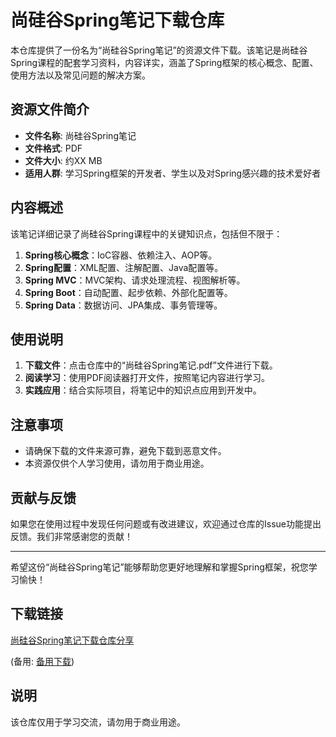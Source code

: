 # 尚硅谷Spring笔记下载仓库

本仓库提供了一份名为“尚硅谷Spring笔记”的资源文件下载。该笔记是尚硅谷Spring课程的配套学习资料，内容详实，涵盖了Spring框架的核心概念、配置、使用方法以及常见问题的解决方案。

## 资源文件简介

- **文件名称**: 尚硅谷Spring笔记
- **文件格式**: PDF
- **文件大小**: 约XX MB
- **适用人群**: 学习Spring框架的开发者、学生以及对Spring感兴趣的技术爱好者

## 内容概述

该笔记详细记录了尚硅谷Spring课程中的关键知识点，包括但不限于：

1. **Spring核心概念**：IoC容器、依赖注入、AOP等。
2. **Spring配置**：XML配置、注解配置、Java配置等。
3. **Spring MVC**：MVC架构、请求处理流程、视图解析等。
4. **Spring Boot**：自动配置、起步依赖、外部化配置等。
5. **Spring Data**：数据访问、JPA集成、事务管理等。

## 使用说明

1. **下载文件**：点击仓库中的“尚硅谷Spring笔记.pdf”文件进行下载。
2. **阅读学习**：使用PDF阅读器打开文件，按照笔记内容进行学习。
3. **实践应用**：结合实际项目，将笔记中的知识点应用到开发中。

## 注意事项

- 请确保下载的文件来源可靠，避免下载到恶意文件。
- 本资源仅供个人学习使用，请勿用于商业用途。

## 贡献与反馈

如果您在使用过程中发现任何问题或有改进建议，欢迎通过仓库的Issue功能提出反馈。我们非常感谢您的贡献！

---

希望这份“尚硅谷Spring笔记”能够帮助您更好地理解和掌握Spring框架，祝您学习愉快！

## 下载链接
[尚硅谷Spring笔记下载仓库分享](https://pan.quark.cn/s/b4b4146fdc53) 

(备用: [备用下载](https://pan.baidu.com/s/1j9BXHTZavop_bDeBznaVtA?pwd=1234))

## 说明

该仓库仅用于学习交流，请勿用于商业用途。
